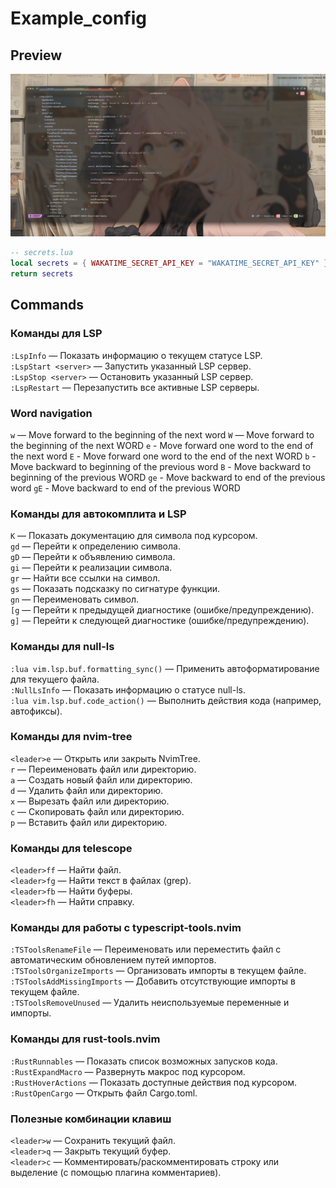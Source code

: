 # Example_config

## Preview
<img src="./img/nvim1.png">

```lua
-- secrets.lua
local secrets = { WAKATIME_SECRET_API_KEY = "WAKATIME_SECRET_API_KEY" }
return secrets
```

## Commands

### Команды для LSP
`:LspInfo` — Показать информацию о текущем статусе LSP.  
`:LspStart <server>` — Запустить указанный LSP сервер.  
`:LspStop <server>` — Остановить указанный LSP сервер.  
`:LspRestart` — Перезапустить все активные LSP серверы.  

### Word navigation

`w` — Move forward to the beginning of the next word
`W` — Move forward to the beginning of the next WORD
`e` - Move forward one word to the end of the next word
`E` - Move forward one word to the end of the next WORD
`b` - Move backward to beginning of the previous word
`B` - Move backward to beginning of the previous WORD
`ge` - Move backward to end of the previous word
`gE` - Move backward to end of the previous WORD

### Команды для автокомплита и LSP

`K` — Показать документацию для символа под курсором.  
`gd` — Перейти к определению символа.  
`gD` — Перейти к объявлению символа.  
`gi` — Перейти к реализации символа.  
`gr` — Найти все ссылки на символ.  
`gs` — Показать подсказку по сигнатуре функции.  
`gn` — Переименовать символ.  
`[g` — Перейти к предыдущей диагностике (ошибке/предупреждению).  
`g]` — Перейти к следующей диагностике (ошибке/предупреждению).  

### Команды для null-ls

`:lua vim.lsp.buf.formatting_sync()` — Применить автоформатирование для текущего файла.  
`:NullLsInfo` — Показать информацию о статусе null-ls.  
`:lua vim.lsp.buf.code_action()` — Выполнить действия кода (например, автофиксы).  

### Команды для nvim-tree

`<leader>e` — Открыть или закрыть NvimTree.  
`r` — Переименовать файл или директорию.  
`a` — Создать новый файл или директорию.  
`d` — Удалить файл или директорию.  
`x` — Вырезать файл или директорию.  
`c` — Скопировать файл или директорию.  
`p` — Вставить файл или директорию.  

### Команды для telescope

`<leader>ff` — Найти файл.  
`<leader>fg` — Найти текст в файлах (grep).  
`<leader>fb` — Найти буферы.  
`<leader>fh` — Найти справку.  

### Команды для работы с typescript-tools.nvim

`:TSToolsRenameFile` — Переименовать или переместить файл с автоматическим обновлением путей импортов.   
`:TSToolsOrganizeImports` — Организовать импорты в текущем файле.   
`:TSToolsAddMissingImports` — Добавить отсутствующие импорты в текущем файле.   
`:TSToolsRemoveUnused` — Удалить неиспользуемые переменные и импорты.   

### Команды для rust-tools.nvim

`:RustRunnables` — Показать список возможных запусков кода.  
`:RustExpandMacro` — Развернуть макрос под курсором.  
`:RustHoverActions` — Показать доступные действия под курсором.   
`:RustOpenCargo` — Открыть файл Cargo.toml.   

### Полезные комбинации клавиш   

`<leader>w` — Сохранить текущий файл.  
`<leader>q` — Закрыть текущий буфер.  
`<leader>c` — Комментировать/раскомментировать строку или выделение (с помощью плагина комментариев).   